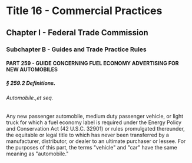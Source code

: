 
# Title 16 - Commercial Practices
## Chapter I - Federal Trade Commission
### Subchapter B - Guides and Trade Practice Rules
#### PART 259 - GUIDE CONCERNING FUEL ECONOMY ADVERTISING FOR NEW AUTOMOBILES
##### § 259.2 Definitions.
###### Automobile.,et seq.

Any new passenger automobile, medium duty passenger vehicle, or light truck for which a fuel economy label is required under the Energy Policy and Conservation Act (42 U.S.C. 32901) or rules promulgated thereunder, the equitable or legal title to which has never been transferred by a manufacturer, distributor, or dealer to an ultimate purchaser or lessee. For the purposes of this part, the terms "vehicle" and "car" have the same meaning as "automobile."
